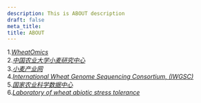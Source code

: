 ```yaml
---
description: This is ABOUT description
draft: false
meta_title: 
title: ABOUT
---
```


1.*[WheatOmics](http://wheatomics.sdau.edu.cn/)*  
2.*[中国农业大学小麦研究中心](http://wheat.cau.edu.cn/zh/index.html)*  
3.*[小麦产业网](https://wheat.100ppi.com/)*  
4.*[International Wheat Genome Sequencing Consortium, (IWGSC)](https://www.wheatgenome.org/)*  
5.*[国家农业科学数据中心](https://www.agridata.cn/#/home)*  
6.*[Laboratory of wheat abiotic stress tolerance](https://www.iwheat.net/)*  
